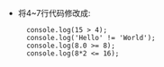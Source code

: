 - 将4~7行代码修改成:

    	console.log(15 > 4);
    	console.log('Hello' != 'World');
    	console.log(8.0 >= 8);
    	console.log(8*2 <= 16);